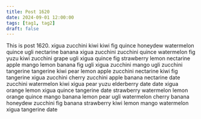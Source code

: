 ```yaml
---
title: Post 1620
date: 2024-09-01 12:00:00
tags: [tag1, tag2]
draft: false
---
```

This is post 1620.
xigua
zucchini
kiwi
kiwi
fig
quince
honeydew
watermelon
quince
ugli
nectarine
banana
xigua
zucchini
zucchini
quince
watermelon
fig
yuzu
kiwi
zucchini
grape
ugli
xigua
quince
fig
strawberry
lemon
nectarine
apple
mango
lemon
banana
fig
ugli
xigua
zucchini
mango
ugli
zucchini
tangerine
tangerine
kiwi
pear
lemon
apple
zucchini
nectarine
kiwi
fig
tangerine
xigua
zucchini
cherry
zucchini
apple
banana
nectarine
date
zucchini
watermelon
kiwi
xigua
pear
yuzu
elderberry
date
date
xigua
orange
lemon
xigua
quince
tangerine
date
strawberry
watermelon
lemon
orange
quince
mango
banana
lemon
pear
ugli
watermelon
cherry
banana
honeydew
zucchini
fig
banana
strawberry
kiwi
lemon
mango
watermelon
xigua
tangerine
date
